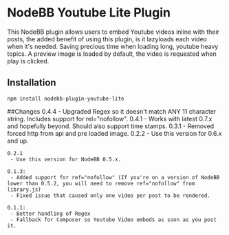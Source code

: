# NodeBB Youtube Lite Plugin

This NodeBB plugin allows users to embed Youtube videos inline with their posts, the added benefit of using this plugin, is it lazyloads each video when it's needed.
Saving precious time when loading long, youtube heavy topics. A preview image is loaded by default, the video is requested when play is clicked.


## Installation

    npm install nodebb-plugin-youtube-lite


##Changes
	0.4.4
	 - Upgraded Regex so it doesn't match ANY 11 character string. Includes support for rel="nofollow". 
    0.4.1
     - Works with latest 0.7.x and hopefully beyond. Should also support time stamps. 
    0.3.1
     - Removed forced http from api and pre loaded image. 
    0.2.2
     - Use this version for 0.6.x and up.

    0.2.1
     - Use this version for NodeBB 0.5.x.

    0.1.3:
     - Added support for ref="nofollow" (If you're on a version of NodeBB lower than 0.5.2, you will need to remove ref="nofollow" from library.js)
     - Fixed issue that caused only one video per post to be rendered.

    0.1.1:
     - Better handling of Regex
     - Fallback for Composer so Youtube Video embeds as soon as you post it.
